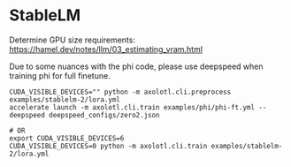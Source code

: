 # StableLM

Determine GPU size requirements: https://hamel.dev/notes/llm/03_estimating_vram.html

Due to some nuances with the phi code, please use deepspeed when training phi for full finetune.

```shell
CUDA_VISIBLE_DEVICES="" python -m axolotl.cli.preprocess examples/stablelm-2/lora.yml
accelerate launch -m axolotl.cli.train examples/phi/phi-ft.yml --deepspeed deepspeed_configs/zero2.json

# OR
export CUDA_VISIBLE_DEVICES=6
CUDA_VISIBLE_DEVICES=0 python -m axolotl.cli.train examples/stablelm-2/lora.yml
```
